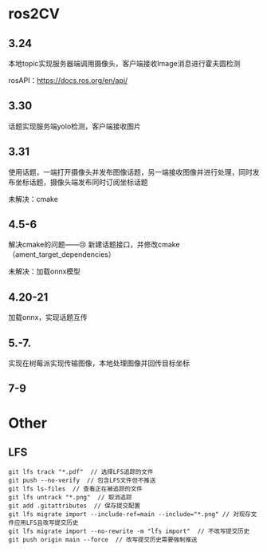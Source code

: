 # ros2CV

## 3.24

本地topic实现服务器端调用摄像头，客户端接收Image消息进行霍夫圆检测

rosAPI：https://docs.ros.org/en/api/

## 3.30

话题实现服务端yolo检测，客户端接收图片

## 3.31

使用话题，一端打开摄像头并发布图像话题，另一端接收图像并进行处理，同时发布坐标话题，摄像头端发布同时订阅坐标话题

未解决：cmake

## 4.5-6

解决cmake的问题——:cry: 新建话题接口，并修改cmake（ament_target_dependencies）

未解决：加载onnx模型

## 4.20-21

加载onnx，实现话题互传

## 5.-7.

实现在树莓派实现传输图像，本地处理图像并回传目标坐标

## 7-9

# Other

## LFS

```shell
git lfs track "*.pdf"  // 选择LFS追踪的文件
git push --no-verify  // 包含LFS文件但不推送
git lfs ls-files  // 查看正在被追踪的文件
git lfs untrack "*.png"  // 取消追踪
git add .gitattributes  // 保存提交配置
git lfs migrate import --include-ref=main --include="*.png" // 对现存文件应用LFS且改写提交历史
git lfs migrate import --no-rewrite -m "lfs import"  // 不改写提交历史
git push origin main --force  // 改写提交历史需要强制推送
```

